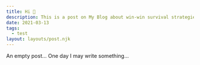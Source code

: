 ```yaml
---
title: Hi 👋
description: This is a post on My Blog about win-win survival strategies.
date: 2021-03-13
tags:
  - test
layout: layouts/post.njk
---
```


An empty post...
One day I may write something...
